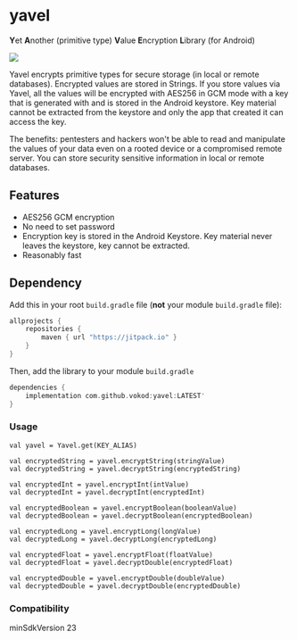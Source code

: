 # yavel
**Y**et **A**nother (primitive type) **V**alue **E**ncryption **L**ibrary (for Android)

[![](https://jitpack.io/v/vokod/yavel.svg)](https://jitpack.io/#vokod/yavel)

Yavel encrypts primitive types for secure storage (in local or remote databases). Encrypted values are stored in Strings.
If you store values via Yavel, all the values will be encrypted with AES256 in GCM mode with a key that is generated with and is stored in the Android keystore. Key material cannot be extracted from the keystore and only the app that created it can access the key.

The benefits: pentesters and hackers won't be able to read and manipulate the values of your data even on a rooted device or a compromised remote server. You can store security sensitive information in local or remote databases.

## Features
- AES256 GCM encryption
- No need to set password
- Encryption key is stored in the Android Keystore. Key material never leaves the keystore, key cannot be extracted.
- Reasonably fast

## Dependency

Add this in your root `build.gradle` file (**not** your module `build.gradle` file):

```gradle
allprojects {
	repositories {
        maven { url "https://jitpack.io" }
    }
}
```

Then, add the library to your module `build.gradle`
```gradle
dependencies {
    implementation com.github.vokod:yavel:LATEST'
}
```

### Usage

```
val yavel = Yavel.get(KEY_ALIAS)

val encryptedString = yavel.encryptString(stringValue)
val decryptedString = yavel.decryptString(encryptedString)

val encryptedInt = yavel.encryptInt(intValue)
val decryptedInt = yavel.decryptInt(encryptedInt)

val encryptedBoolean = yavel.encryptBoolean(booleanValue)
val decryptedBoolean = yavel.decryptBoolean(encryptedBoolean)

val encryptedLong = yavel.encryptLong(longValue)
val decryptedLong = yavel.decryptLong(encryptedLong)

val encryptedFloat = yavel.encryptFloat(floatValue)
val decryptedFloat = yavel.decryptDouble(encryptedFloat)

val encryptedDouble = yavel.encryptDouble(doubleValue)
val decryptedDouble = yavel.decryptDouble(encryptedDouble)
```

### Compatibility

 minSdkVersion 23



